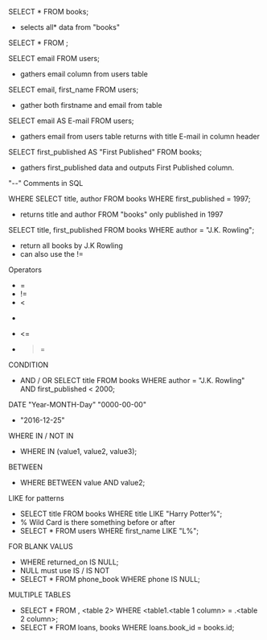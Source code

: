 SELECT * FROM books;
- selects all* data from "books"

SELECT * FROM <table name>;

SELECT email FROM users;
- gathers email column from users table

SELECT email, first_name FROM users;
- gather both firstname and email from table

SELECT email AS E-mail FROM users;
- gathers email from users table returns with title E-mail in column header

SELECT first_published AS "First Published" FROM books;
- gathers first_published data and outputs First Published column.

"--" Comments in SQL

WHERE <condition>
SELECT title, author FROM books WHERE first_published = 1997;
- returns title and author FROM "books" only published in 1997

SELECT title, first_published FROM books WHERE author = "J.K. Rowling";
- return all books by J.K Rowling
- can also use the !=

Operators
- =
- !=
- <
- >
- <=
- >=

CONDITION
- AND / OR
SELECT title FROM books WHERE author = "J.K. Rowling" AND first_published < 2000;

DATE
"Year-MONTH-Day" "0000-00-00"
- "2016-12-25"

WHERE IN / NOT IN
- WHERE <column> IN (value1, value2, value3);

BETWEEN
- WHERE <column> BETWEEN value AND value2;

LIKE for patterns
- SELECT title FROM books WHERE title LIKE "Harry Potter%";
- % Wild Card is there something before or after
- SELECT * FROM users WHERE first_name LIKE "L%";

FOR BLANK VALUS
- WHERE returned_on IS NULL;
- NULL must use IS / IS NOT
- SELECT * FROM phone_book WHERE phone IS NULL;

MULTIPLE TABLES
- SELECT * FROM <table1>, <table 2> WHERE <table1.<table 1 column> = <table2>.<table 2 column>;
- SELECT * FROM loans, books WHERE loans.book_id = books.id; 
